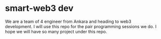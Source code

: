 # smart-web3 dev 
We are a team of 4 engineer from Ankara and heading to web3 development.
I will use this repo for the pair programming sessions we do.
I hope we will have so many project under this repo.

